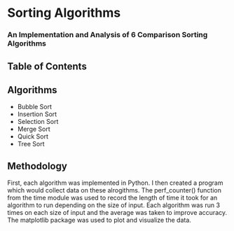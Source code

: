 # Sorting Algorithms

### An Implementation and Analysis of 6 Comparison Sorting Algorithms

## Table of Contents

## Algorithms

* Bubble Sort
* Insertion Sort
* Selection Sort
* Merge Sort
* Quick Sort
* Tree Sort

## Methodology

First, each algorithm was implemented in Python.
I then created a program which would collect data on these alrogithms.
The perf_counter() function from the time module was used to record the length of time it took for an algorithm to run depending on the size of input.
Each algorithm was run 3 times on each size of input and the average was taken to improve accuracy.
The matplotlib package was used to plot and visualize the data.